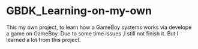 # GBDK_Learning-on-my-own
This my own project, to learn how a GameBoy systems works via develope a game on GameBoy.
Due to some time issues ,I still not finish it.
But I learned a lot from this project.
